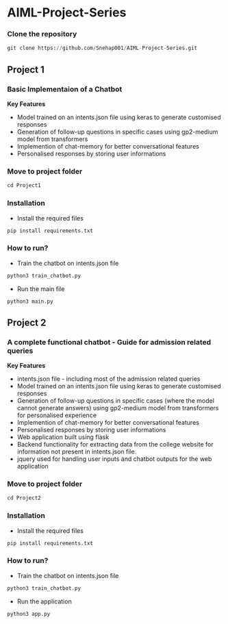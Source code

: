 # AIML-Project-Series
### Clone the repository
```python
git clone https://github.com/Snehap001/AIML-Project-Series.git
```
## Project 1
### Basic Implementaion of a Chatbot
**Key Features**
* Model trained on an intents.json file using keras to generate customised responses
* Generation of follow-up questions in specific cases using gp2-medium model from transformers
* Implemention of chat-memory for better conversational features
* Personalised responses by storing user informations
### Move to project folder
```python
cd Project1
```
### Installation
* Install the required files
```python
pip install requirements.txt
```

### How to run?
* Train the chatbot on intents.json file
```python
python3 train_chatbot.py
```
* Run the main file
```python
python3 main.py
```


## Project 2
### A complete functional chatbot - Guide for admission related queries
**Key Features**
* intents.json file - including most of the admission related queries
* Model trained on an intents.json file using keras to generate customised responses
* Generation of follow-up questions in specific cases (where the model cannot generate answers) using gp2-medium model from transformers for personalised experience
* Implemention of chat-memory for better conversational features
* Personalised responses by storing user informations
* Web application built using flask
* Backend functionality for extracting data from the college website for information not present in intents.json file.
* jquery used for handling user inputs and chatbot outputs for the web application

### Move to project folder
```python
cd Project2
```
### Installation
* Install the required files
```python
pip install requirements.txt
```
### How to run?
* Train the chatbot on intents.json file
```python
python3 train_chatbot.py
```
* Run the application
```python
python3 app.py
```
